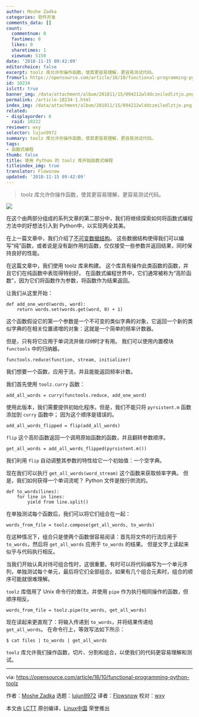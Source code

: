 ```yaml
---
author: Moshe Zadka
categories: 软件开发
comments_data: []
count:
  commentnum: 0
  favtimes: 0
  likes: 0
  sharetimes: 1
  viewnum: 5158
date: '2018-11-15 09:42:09'
editorchoice: false
excerpt: toolz 库允许你操作函数，使其更容易理解，更容易测试代码。
fromurl: https://opensource.com/article/18/10/functional-programming-python-toolz
id: 10234
islctt: true
banner_img: /data/attachment/album/201811/15/094212wlddczeiledlztjo.png
permalink: /article-10234-1.html
index_img: /data/attachment/album/201811/15/094212wlddczeiledlztjo.png.thumb.jpg
related:
- displayorder: 0
  raid: 10222
reviewer: wxy
selector: lujun9972
summary: toolz 库允许你操作函数，使其更容易理解，更容易测试代码。
tags:
- 函数式编程
thumb: false
title: 使用 Python 的 toolz 库开始函数式编程
titleindex_img: true
translator: Flowsnow
updated: '2018-11-15 09:42:09'
---
```



> 
> toolz 库允许你操作函数，使其更容易理解，更容易测试代码。
> 
> 
> 


![](/data/attachment/album/201811/15/094212wlddczeiledlztjo.png)


在这个由两部分组成的系列文章的第二部分中，我们将继续探索如何将函数式编程方法中的好想法引入到 Python中，以实现两全其美。


在上一篇文章中，我们介绍了[不可变数据结构](/article-10222-1.html)。 这些数据结构使得我们可以编写“纯”函数，或者说是没有副作用的函数，仅仅接受一些参数并返回结果，同时保持良好的性能。


在这篇文章中，我们使用 toolz 库来构建。 这个库具有操作此类函数的函数，并且它们在纯函数中表现得特别好。 在函数式编程世界中，它们通常被称为“高阶函数”，因为它们将函数作为参数，将函数作为结果返回。


让我们从这里开始：



```
def add_one_word(words, word):
    return words.set(words.get(word, 0) + 1)
```

这个函数假设它的第一个参数是一个不可变的类似字典的对象，它返回一个新的类似字典的在相关位置递增的对象：这就是一个简单的频率计数器。


但是，只有将它应用于单词流并做*归纳*时才有用。 我们可以使用内置模块 `functools` 中的归纳器。



```
functools.reduce(function, stream, initializer)
```

我们想要一个函数，应用于流，并且能能返回频率计数。


我们首先使用 `toolz.curry` 函数：



```
add_all_words = curry(functools.reduce, add_one_word)
```

使用此版本，我们需要提供初始化程序。但是，我们不能只将 `pyrsistent.m` 函数添加到 `curry` 函数中； 因为这个顺序是错误的。



```
add_all_words_flipped = flip(add_all_words)
```

`flip` 这个高阶函数返回一个调用原始函数的函数，并且翻转参数顺序。



```
get_all_words = add_all_words_flipped(pyrsistent.m())
```

我们利用 `flip` 自动调整其参数的特性给它一个初始值：一个空字典。


现在我们可以执行 `get_all_words(word_stream)` 这个函数来获取频率字典。 但是，我们如何获得一个单词流呢？ Python 文件是按行供流的。



```
def to_words(lines):
    for line in lines:
        yield from line.split()
```

在单独测试每个函数后，我们可以将它们组合在一起：



```
words_from_file = toolz.compose(get_all_words, to_words)
```

在这种情况下，组合只是使两个函数很容易阅读：首先将文件的行流应用于 `to_words`，然后将 `get_all_words` 应用于 `to_words` 的结果。 但是文字上读起来似乎与代码执行相反。


当我们开始认真对待可组合性时，这很重要。有时可以将代码编写为一个单元序列，单独测试每个单元，最后将它们全部组合。如果有几个组合元素时，组合的顺序可能就很难理解。


`toolz` 库借用了 Unix 命令行的做法，并使用 `pipe` 作为执行相同操作的函数，但顺序相反。



```
words_from_file = toolz.pipe(to_words, get_all_words)
```

现在读起来更直观了：将输入传递到 `to_words`，并将结果传递给 `get_all_words`。 在命令行上，等效写法如下所示：



```
$ cat files | to_words | get_all_words
```

`toolz` 库允许我们操作函数，切片、分割和组合，以使我们的代码更容易理解和测试。




---


via: <https://opensource.com/article/18/10/functional-programming-python-toolz>


作者：[Moshe Zadka](https://opensource.com/users/moshez) 选题：[lujun9972](https://github.com/lujun9972) 译者：[Flowsnow](https://github.com/Flowsnow) 校对：[wxy](https://github.com/wxy)


本文由 [LCTT](https://github.com/LCTT/TranslateProject) 原创编译，[Linux中国](https://linux.cn/) 荣誉推出